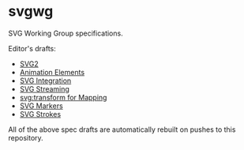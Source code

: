 svgwg
=====

SVG Working Group specifications.

Editor's drafts:
* [SVG2](https://svgwg.org/svg2-draft/)
* [Animation Elements](https://svgwg.org/specs/animation-elements/)
* [SVG Integration](https://svgwg.org/specs/integration/)
* [SVG Streaming](https://svgwg.org/specs/streaming/)
* [svg:transform for Mapping](https://svgwg.org/specs/transform/)
* [SVG Markers](https://svgwg.org/specs/markers/)
* [SVG Strokes](https://svgwg.org/specs/strokes/)

All of the above spec drafts are automatically rebuilt on pushes to this repository.
